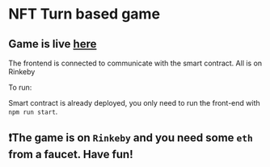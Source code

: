 # NFT Turn based game

## Game is live [here](https://nft-turn-based-game.vercel.app/)

The frontend is connected to communicate with the smart contract. All is on Rinkeby

To run:

Smart contract is already deployed, you only need to run the front-end with `npm run start`.

## ❗The game is on `Rinkeby` and you need some `eth` from a faucet. Have fun!
